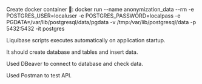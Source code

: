 Create docker container 🐋: 
docker run --name anonymization_data --rm -e POSTGRES_USER=localuser -e POSTGRES_PASSWORD=localpass 
-e PGDATA=/var/lib/postgresql/data/pgdata 
-v /tmp:/var/lib/postgresql/data -p 5432:5432 -it postgres

Liquibase scripts executes automatically on application startup.

It should create database and tables and insert data.

Used DBeaver to connect to database and check data.

Used Postman to test API.

